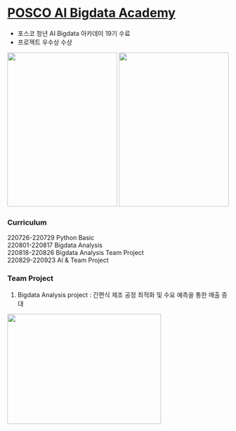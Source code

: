 # [POSCO AI Bigdata Academy](https://youth.posco.com/posco/edu/index.php?mod=academy&pag=aca01#khwhat)
* 포스코 청년 AI Bigdata 아카데미 19기 수료  
* 프로젝트 우수상 수상  

<img src="https://github.com/user-attachments/assets/f8e8623b-4b41-46ef-bc73-1827208d4b6a" width="250" height="350"/> <img src="https://github.com/user-attachments/assets/9af5849b-13bd-445c-bee8-73ec2099e8db" width="250" height="350"/>

### Curriculum
220726-220729 Python Basic  
220801-220817 Bigdata Analysis  
220818-220826 Bigdata Analysis Team Project  
220829-220923 AI & Team Project  

### Team Project
1. Bigdata Analysis project : 간편식 제조 공정 최적화 및 수요 예측을 통한 매출 증대
<img src="[https://github.com/user-attachments/assets/f8e8623b-4b41-46ef-bc73-1827208d4b6a](https://github.com/user-attachments/assets/558d38be-9496-4ca4-9347-a03134ca153d)" width="350" height="250"/>
